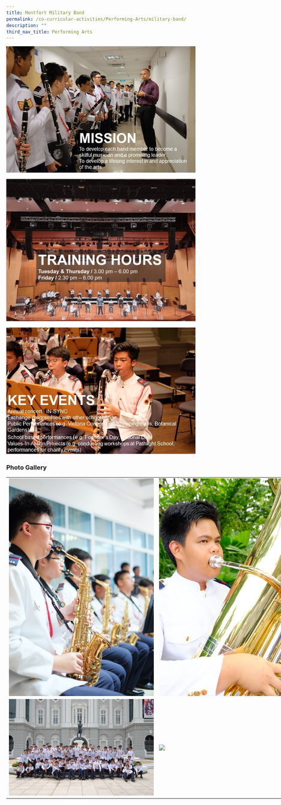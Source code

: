 ```yaml
---
title: Montfort Military Band
permalink: /co-curricular-activities/Performing-Arts/military-band/
description: ""
third_nav_title: Performing Arts
---
```

![](/images/mb1.jpeg)

![](/images/Band.png)

![](/images/mb4.jpeg)






### Photo Gallery

<table style="undefined;table-layout: fixed; width: 800px">
<colgroup>
<col style="width: 400px">
<col style="width: 400px">
</colgroup>
<tbody>
  <tr>
    <td><img src="/images/mb5.jpeg"></td>
    <td><img src="/images/mb6.jpeg"></td>
  </tr>
  <tr>
    <td><img src="/images/mb7-min.jpeg"></td>
    <td><img src="/images/mb8.jpeg"></td>
  </tr>
</tbody>
</table>